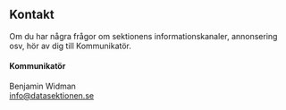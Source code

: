 ## Kontakt

Om du har några frågor om sektionens informationskanaler, annonsering osv, hör av dig till Kommunikatör.

#### Kommunikatör

Benjamin Widman<br>
[info@datasektionen.se](mailto:info@datasektionen.se)
